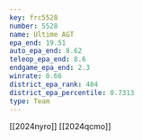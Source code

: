 ```yaml
---
key: frc5528
number: 5528
name: Ultime AGT
epa_end: 19.51
auto_epa_end: 8.62
teleop_epa_end: 8.6
endgame_epa_end: 2.3
winrate: 0.66
district_epa_rank: 484
district_epa_percentile: 0.7313
type: Team
---
```

[[2024nyro]]
[[2024qcmo]]
